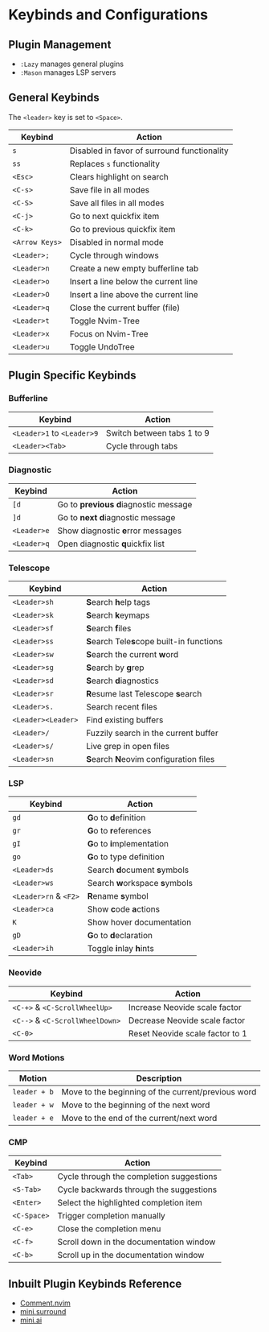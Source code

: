 # Keybinds and Configurations

## Plugin Management

- `:Lazy` manages general plugins
- `:Mason` manages LSP servers

## General Keybinds

The `<leader>` key is set to `<Space>`. 

| Keybind         | Action                                      |
|-----------------|---------------------------------------------|
| `s`             | Disabled in favor of surround functionality |
| `ss`            | Replaces `s` functionality                  |
| `<Esc>`         | Clears highlight on search                  |
| `<C-s>`         | Save file in all modes                      |
| `<C-S>`         | Save all files in all modes                 |
| `<C-j>`         | Go to next quickfix item                    |
| `<C-k>`         | Go to previous quickfix item                |
| `<Arrow Keys>`  | Disabled in normal mode                     |
| `<Leader>;`     | Cycle through windows                       |
| `<Leader>n`     | Create a new empty bufferline tab           |
| `<Leader>o`     | Insert a line below the current line        |
| `<Leader>O`     | Insert a line above the current line        |
| `<Leader>q`     | Close the current buffer (file)             |
| `<Leader>t`     | Toggle Nvim-Tree                            |
| `<Leader>x`     | Focus on Nvim-Tree                          |
| `<Leader>u`     | Toggle UndoTree                             |

## Plugin Specific Keybinds

### Bufferline

| Keybind         | Action                                |
|-----------------|---------------------------------------|
| `<Leader>1` to `<Leader>9` | Switch between tabs 1 to 9 |
| `<Leader><Tab>` | Cycle through tabs                    |

### Diagnostic

| Keybind         | Action                                          |
|-----------------|-------------------------------------------------|
| `[d`            | Go to **previous** **d**iagnostic message       |
| `]d`            | Go to **next** **d**iagnostic message           |
| `<Leader>e`     | Show diagnostic **e**rror messages              |
| `<Leader>q`     | Open diagnostic **q**uickfix list               |

### Telescope

| Keybind         | Action                                      |
|-----------------|---------------------------------------------|
| `<Leader>sh`    | **S**earch **h**elp tags                    |
| `<Leader>sk`    | **S**earch **k**eymaps                      |
| `<Leader>sf`    | **S**earch **f**iles                        |
| `<Leader>ss`    | **S**earch Tele**s**cope built-in functions |
| `<Leader>sw`    | **S**earch the current **w**ord             |
| `<Leader>sg`    | **S**earch by **g**rep                      |
| `<Leader>sd`    | **S**earch **d**iagnostics                  |
| `<Leader>sr`    | **R**esume last Telescope **s**earch        |
| `<Leader>s.`    | Search recent files                         |
| `<Leader><Leader>` | Find existing buffers                    |
| `<Leader>/`     | Fuzzily search in the current buffer        |
| `<Leader>s/`    | Live grep in open files                     |
| `<Leader>sn`    | **S**earch **N**eovim configuration files   |

### LSP

| Keybind               | Action                                      |
|-----------------------|---------------------------------------------|
| `gd`                  | **G**o to **d**efinition                    |
| `gr`                  | **G**o to **r**eferences                    |
| `gI`                  | **G**o to **i**mplementation                |
| `go`                  | **G**o to type definition                   |
| `<Leader>ds`          | Search **d**ocument **s**ymbols             |
| `<Leader>ws`          | Search **w**orkspace **s**ymbols            |
| `<Leader>rn` & `<F2>` | **R**ename **s**ymbol                       |
| `<Leader>ca`          | Show **c**ode **a**ctions                   |
| `K`                   | Show hover documentation                    |
| `gD`                  | **G**o to **d**eclaration                   |
| `<Leader>ih`          | Toggle **i**nlay **h**ints                  |

### Neovide

| Keybind                         | Action                              |
|---------------------------------|-------------------------------------|
| `<C-+>` & `<C-ScrollWheelUp>`   | Increase Neovide scale factor       |
| `<C-->` & `<C-ScrollWheelDown>` | Decrease Neovide scale factor       |
| `<C-0>`                         | Reset Neovide scale factor to 1     |

### Word Motions

| Motion       | Description                                        |
|--------------|----------------------------------------------------|
| `leader + b` | Move to the beginning of the current/previous word |
| `leader + w` | Move to the beginning of the next word             |
| `leader + e` | Move to the end of the current/next word           |

### CMP

| Keybind      | Action                                      |
|--------------|---------------------------------------------|
| `<Tab>`      | Cycle through the completion suggestions    |
| `<S-Tab>`    | Cycle backwards through the suggestions     |
| `<Enter>`    | Select the highlighted completion item      |
| `<C-Space>`  | Trigger completion manually                 |
| `<C-e>`      | Close the completion menu                   |
| `<C-f>`      | Scroll down in the documentation window     |
| `<C-b>`      | Scroll up in the documentation window       |


## Inbuilt Plugin Keybinds Reference

- [Comment.nvim](https://github.com/numToStr/Comment.nvim?tab=readme-ov-file#-usage)
- [mini.surround](https://github.com/echasnovski/mini.nvim/blob/main/readmes/mini-surround.md#features)
- [mini.ai](https://github.com/echasnovski/mini.nvim/blob/main/readmes/mini-surround.md#features)

